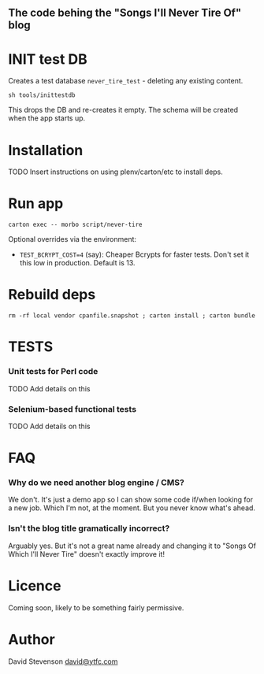 The code behing the "Songs I'll Never Tire Of" blog
---------------------------------------------------

INIT test DB
============

Creates a test database `never_tire_test` - deleting any existing content.

`sh tools/inittestdb`

This drops the DB and re-creates it empty. The schema will be created when the app starts up.

Installation
============

TODO Insert instructions on using plenv/carton/etc to install deps.

Run app
=======

`carton exec -- morbo script/never-tire`

Optional overrides via the environment:

 * `TEST_BCRYPT_COST=4` (say): Cheaper Bcrypts for faster tests. Don't set it this low in production. Default is 13.

Rebuild deps
============

`rm -rf local vendor cpanfile.snapshot ; carton install ; carton bundle`

TESTS
=====

### Unit tests for Perl code

TODO Add details on this

### Selenium-based functional tests

TODO Add details on this

FAQ
===


### Why do we need another blog engine / CMS?

We don't. It's just a demo app so I can show some code if/when looking for a new job. Which I'm not, at the moment. But you never know what's ahead.

### Isn't the blog title gramatically incorrect?

Arguably yes. But it's not a great name already and changing it to "Songs Of Which I'll Never Tire" doesn't exactly improve it!

Licence
=======

Coming soon, likely to be something fairly permissive.

Author
======

David Stevenson david@ytfc.com
